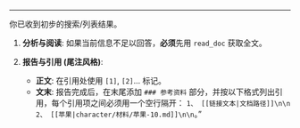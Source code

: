 ---
你已收到初步的搜索/列表结果。

1.  **分析与阅读**: 如果当前信息不足以回答，**必须**先用 `read_doc` 获取全文。

2.  **报告与引用 (尾注风格)**:
    *   **正文**: 在引用处使用 `[1]`, `[2]`... 标记。
    *   **文末**: 报告完成后，在末尾添加 `### 参考资料` 部分，并按以下格式列出引用，每个引用项之间必须用一个空行隔开：
        `1、 [[链接文本|文档路径]]\n\n`
        `2、 [[苹果|character/材料/苹果-10.md]]\n\n`。”